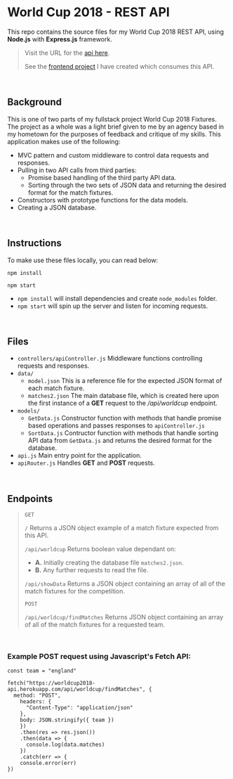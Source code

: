 # World Cup 2018 - REST API

This repo contains the source files for my World Cup 2018 REST API, using **Node.js** with **Express.js** framework.

> Visit the URL for the [api here](https://worldcup2018-api.herokuapp.com).
>
> See the [frontend project](https://vigorous-spence-f64f9f.netlify.app/) I have created which consumes this API.

<br>

## Background

This is one of two parts of my fullstack project World Cup 2018 Fixtures. The project as a whole was a light brief given to me by an agency based in my hometown for the purposes of feedback and critique of my skills. This application makes use of the following:

- MVC pattern and custom middleware to control data requests and responses.
- Pulling in two API calls from third parties:
  - Promise based handling of the third party API data.
  - Sorting through the two sets of JSON data and returning the desired format for the match fixtures.
- Constructors with prototype functions for the data models.
- Creating a JSON database.

<br>

## Instructions

To make use these files locally, you can read below:

```
npm install

npm start
```

- `npm install` will install dependencies and create `node_modules` folder.
- `npm start` will spin up the server and listen for incoming requests.

<br>

## Files

- `controllers/apiController.js` Middleware functions controlling requests and responses.
- `data/`
  - `model.json` This is a reference file for the expected JSON format of each match fixture.
  - `matches2.json` The main database file, which is created here upon the first instance of a **GET** request to the _/api/worldcup_ endpoint.
- `models/`
  - `GetData.js` Constructor function with methods that handle promise based operations and passes responses to `apiController.js`
  - `SortData.js` Contructor function with methods that handle sorting API data from `GetData.js` and returns the desired format for the database.
- `api.js` Main entry point for the application.
- `apiRouter.js` Handles **GET** and **POST** requests.

<br>

## Endpoints

> `GET`
>
> `/` Returns a JSON object example of a match fixture expected from this API.
>
> `/api/worldcup` Returns boolean value dependant on:
>
> - **A.** Initially creating the database file `matches2.json`.
> - **B.** Any further requests to read the file.
>
> `/api/showData` Returns a JSON object containing an array of all of the match fixtures for the competition.
>
> `POST`
>
> `/api/worldcup/findMatches` Returns JSON object containing an array of all of the match fixtures for a requested team.

<br>

### Example **POST** request using Javascript's Fetch API:

```
const team = "england"

fetch("https://worldcup2018-api.herokuapp.com/api/worldcup/findMatches", {
  method: "POST",
    headers: {
      "Content-Type": "application/json"
    },
    body: JSON.stringify({ team })
    })
    .then(res => res.json())
    .then(data => {
      console.log(data.matches)
    })
    .catch(err => {
    console.error(err)
})
```
